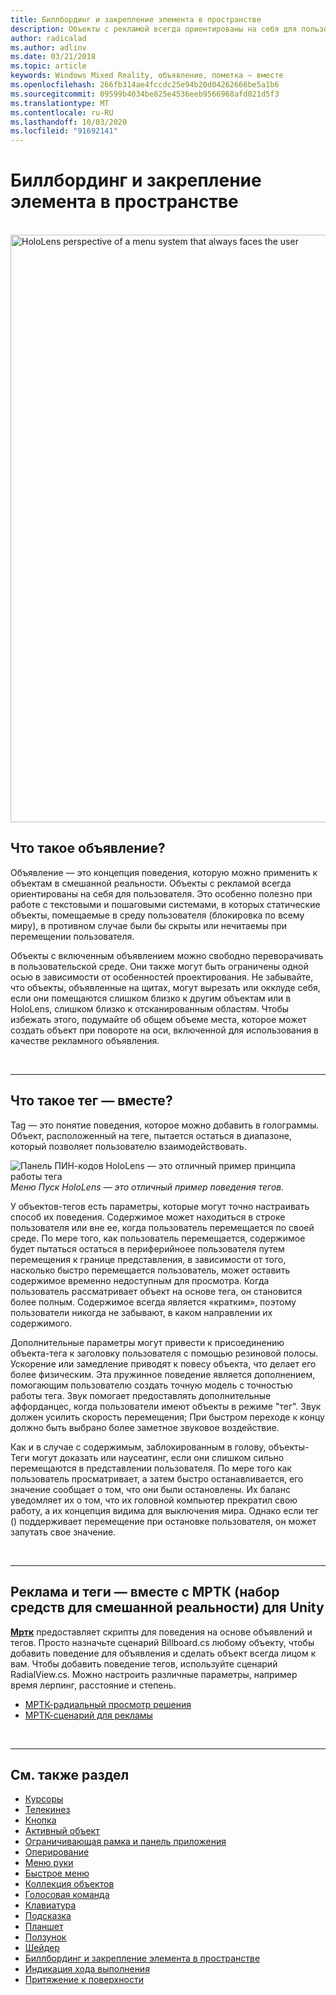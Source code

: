 ```yaml
---
title: Биллбординг и закрепление элемента в пространстве
description: Объекты с рекламой всегда ориентированы на себя для пользователя.
author: radicalad
ms.author: adlinv
ms.date: 03/21/2018
ms.topic: article
keywords: Windows Mixed Reality, объявление, пометка — вместе
ms.openlocfilehash: 266fb314ae4fccdc25e94b20d04262666be5a1b6
ms.sourcegitcommit: 09599b4034be825e4536eeb9566968afd021d5f3
ms.translationtype: MT
ms.contentlocale: ru-RU
ms.lasthandoff: 10/03/2020
ms.locfileid: "91692141"
---
```

# <a name="billboarding-and-tag-along"></a>Биллбординг и закрепление элемента в пространстве

<br>

<img src="images/MRTK_TagAlong.gif" alt="HoloLens perspective of a menu system that always faces the user" width="940px">
<br>

## <a name="what-is-billboarding"></a>Что такое объявление?

Объявление — это концепция поведения, которую можно применить к объектам в смешанной реальности. Объекты с рекламой всегда ориентированы на себя для пользователя. Это особенно полезно при работе с текстовыми и пошаговыми системами, в которых статические объекты, помещаемые в среду пользователя (блокировка по всему миру), в противном случае были бы скрыты или нечитаемы при перемещении пользователя.

Объекты с включенным объявлением можно свободно переворачивать в пользовательской среде. Они также могут быть ограничены одной осью в зависимости от особенностей проектирования. Не забывайте, что объекты, объявленные на щитах, могут вырезать или окклуде себя, если они помещаются слишком близко к другим объектам или в HoloLens, слишком близко к отсканированным областям. Чтобы избежать этого, подумайте об общем объеме места, которое может создать объект при повороте на оси, включенной для использования в качестве рекламного объявления.

<br>

---
## <a name="what-is-a-tag-along"></a>Что такое тег — вместе?

Tag — это понятие поведения, которое можно добавить в голограммы. Объект, расположенный на теге, пытается остаться в диапазоне, который позволяет пользователю взаимодействовать.

![Панель ПИН-кодов HoloLens — это отличный пример принципа работы тега](images/tagalong-1000px.jpg)<br>
*Меню Пуск HoloLens — это отличный пример поведения тегов.*

У объектов-тегов есть параметры, которые могут точно настраивать способ их поведения. Содержимое может находиться в строке пользователя или вне ее, когда пользователь перемещается по своей среде. По мере того, как пользователь перемещается, содержимое будет пытаться остаться в периферийноее пользователя путем перемещения к границе представления, в зависимости от того, насколько быстро перемещается пользователь, может оставить содержимое временно недоступным для просмотра. Когда пользователь рассматривает объект на основе тега, он становится более полным. Содержимое всегда является «кратким», поэтому пользователи никогда не забывают, в каком направлении их содержимого.

Дополнительные параметры могут привести к присоединению объекта-тега к заголовку пользователя с помощью резиновой полосы. Ускорение или замедление приводят к повесу объекта, что делает его более физическим. Эта пружинное поведение является дополнением, помогающим пользователю создать точную модель с точностью работы тега. Звук помогает предоставлять дополнительные аффорданцес, когда пользователи имеют объекты в режиме "тег". Звук должен усилить скорость перемещения; При быстром переходе к концу должно быть выбрано более заметное звуковое воздействие.

Как и в случае с содержимым, заблокированным в голову, объекты-Теги могут доказать или наусеатинг, если они слишком сильно перемещаются в представлении пользователя. По мере того как пользователь просматривает, а затем быстро останавливается, его значение сообщает о том, что они были остановлены. Их баланс уведомляет их о том, что их головной компьютер прекратил свою работу, а их концепция видима для выключения мира. Однако если тег () поддерживает перемещение при остановке пользователя, он может запутать свое значение.

<br>

---

## <a name="billboarding-and-tag-along-in-mrtk-mixed-reality-toolkit-for-unity"></a>Реклама и теги — вместе с МРТК (набор средств для смешанной реальности) для Unity
**[Мртк](https://github.com/Microsoft/MixedRealityToolkit-Unity)** предоставляет скрипты для поведения на основе объявлений и тегов. Просто назначьте сценарий Billboard.cs любому объекту, чтобы добавить поведение для объявления и сделать объект всегда лицом к вам. Чтобы добавить поведение тегов, используйте сценарий RadialView.cs. Можно настроить различные параметры, например время лерпинг, расстояние и степень.

* [МРТК-радиальный просмотр решения](https://microsoft.github.io/MixedRealityToolkit-Unity/Documentation/README_Solver.html#radialview)
* [МРТК-сценарий для рекламы](https://github.com/microsoft/MixedRealityToolkit-Unity/blob/mrtk_release/Assets/MixedRealityToolkit.SDK/Features/UX/Scripts/Utilities/Billboard.cs)


<br>

---

## <a name="see-also"></a>См. также раздел

* [Курсоры](cursors.md)
* [Телекинез](point-and-commit.md)
* [Кнопка](button.md)
* [Активный объект](interactable-object.md)
* [Ограничивающая рамка и панель приложения](app-bar-and-bounding-box.md)
* [Оперирование](direct-manipulation.md)
* [Меню руки](hand-menu.md)
* [Быстрое меню](near-menu.md)
* [Коллекция объектов](object-collection.md)
* [Голосовая команда](voice-input.md)
* [Клавиатура](keyboard.md)
* [Подсказка](tooltip.md)
* [Планшет](slate.md)
* [Ползунок](slider.md)
* [Шейдер](shader.md)
* [Биллбординг и закрепление элемента в пространстве](billboarding-and-tag-along.md)
* [Индикация хода выполнения](progress.md)
* [Притяжение к поверхности](surface-magnetism.md)
